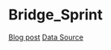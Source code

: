 # Bridge_Sprint

[Blog post](https://medium.com/@soloman./can-we-bridge-the-gap-62b6c663d605)
[Data Source](https://dasl.datadescription.com/datafile/new-york-bridges-2016/?_sfm_cases=12101+59943)
